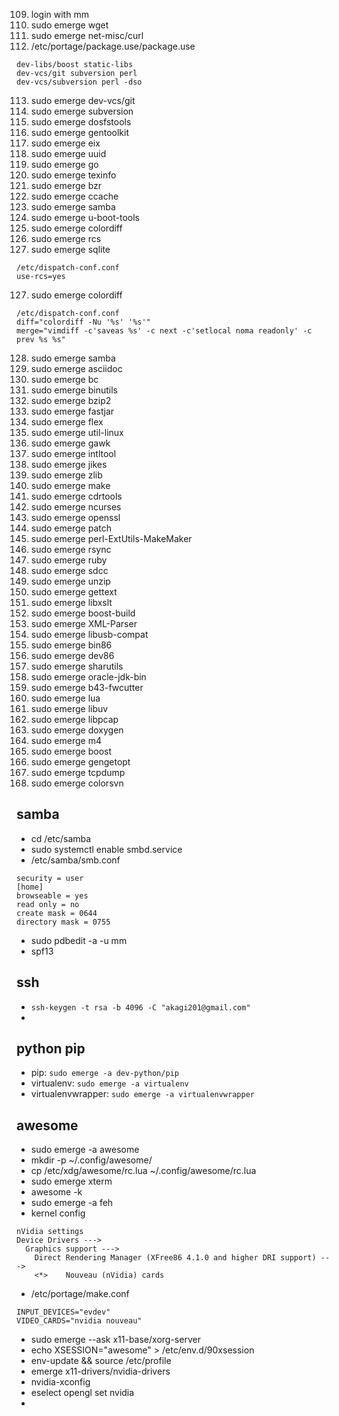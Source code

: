 109. login with mm
110. sudo emerge wget
111. sudo emerge net-misc/curl
112. /etc/portage/package.use/package.use

```
dev-libs/boost static-libs
dev-vcs/git subversion perl
dev-vcs/subversion perl -dso
```

113. sudo emerge dev-vcs/git
114. sudo emerge subversion
115. sudo emerge dosfstools
116. sudo emerge gentoolkit
117. sudo emerge eix
118. sudo emerge uuid
119. sudo emerge go
120. sudo emerge texinfo
121. sudo emerge bzr
122. sudo emerge ccache
123. sudo emerge samba
124. sudo emerge u-boot-tools
125. sudo emerge colordiff
126. sudo emerge rcs
127. sudo emerge sqlite

```
/etc/dispatch-conf.conf
use-rcs=yes
```

127. sudo emerge colordiff

```
/etc/dispatch-conf.conf
diff="colordiff -Nu '%s' '%s'"
merge="vimdiff -c'saveas %s' -c next -c'setlocal noma readonly' -c prev %s %s"
```

128. sudo emerge samba
129. sudo emerge asciidoc
130. sudo emerge bc
131. sudo emerge binutils
132. sudo emerge bzip2
133. sudo emerge fastjar
134. sudo emerge flex
135. sudo emerge util-linux
136. sudo emerge gawk
137. sudo emerge intltool
138. sudo emerge jikes
139. sudo emerge zlib
140. sudo emerge make
141. sudo emerge cdrtools
142. sudo emerge ncurses
143. sudo emerge openssl
144. sudo emerge patch
145. sudo emerge perl-ExtUtils-MakeMaker
146. sudo emerge rsync
147. sudo emerge ruby
148. sudo emerge sdcc
149. sudo emerge unzip
150. sudo emerge gettext
151. sudo emerge libxslt
152. sudo emerge boost-build
153. sudo emerge XML-Parser
154. sudo emerge libusb-compat
155. sudo emerge bin86
156. sudo emerge dev86
157. sudo emerge sharutils
158. sudo emerge oracle-jdk-bin
159. sudo emerge b43-fwcutter
160. sudo emerge lua
161. sudo emerge libuv
162. sudo emerge libpcap
163. sudo emerge doxygen
164. sudo emerge m4
165. sudo emerge boost
166. sudo emerge gengetopt
167. sudo emerge tcpdump
168. sudo emerge colorsvn

## samba
* cd /etc/samba
* sudo systemctl enable smbd.service
* /etc/samba/smb.conf

```
security = user
[home]
browseable = yes
read only = no
create mask = 0644
directory mask = 0755
```

* sudo pdbedit -a -u mm
* spf13

## ssh
* `ssh-keygen -t rsa -b 4096 -C "akagi201@gmail.com"`
* 

## python pip
* pip: `sudo emerge -a dev-python/pip`
* virtualenv: `sudo emerge -a virtualenv`
* virtualenvwrapper: `sudo emerge -a virtualenvwrapper`

## awesome
* sudo emerge -a awesome
* mkdir -p ~/.config/awesome/
* cp /etc/xdg/awesome/rc.lua ~/.config/awesome/rc.lua
* sudo emerge xterm
* awesome -k
* sudo emerge -a feh
* kernel config

```
nVidia settings
Device Drivers --->
  Graphics support --->
    Direct Rendering Manager (XFree86 4.1.0 and higher DRI support) --->
    <*>    Nouveau (nVidia) cards
```

* /etc/portage/make.conf

```
INPUT_DEVICES="evdev"
VIDEO_CARDS="nvidia nouveau"
```

* sudo emerge --ask x11-base/xorg-server
* echo XSESSION="awesome" > /etc/env.d/90xsession
* env-update && source /etc/profile
* emerge x11-drivers/nvidia-drivers
* nvidia-xconfig
* eselect opengl set nvidia
* 
